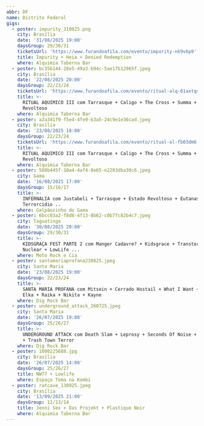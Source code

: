 ```yaml
---
abbr: DF
name: Distrito Federal
gigs:
  - poster: impurity_310825.png
    city: Brasília
    date: '31/08/2025 19:00'
    daysGroup: 29/30/31
    ticketsUrl: 'https://www.furandoafila.com/evento/impurity-nk9v6p9'
    title: Impurity + Heia + Denied Redemption
    where: Alquimia Taberna Bar
  - poster: bc35b144-28e5-49a3-b94c-5ae17b12965f.jpeg
    city: Brasília
    date: '22/08/2025 20:00'
    daysGroup: 22/23/24
    ticketsUrl: 'https://www.furandoafila.com/evento/ritual-alq-61axtqs'
    title: >-
      RITUAL AQUIMICO III com Tarrasque + Caligo + The Cross + Summa + Estado
      Revoltoso
    where: Alquimia Taberna Bar
  - poster: a2a341f9-f5e4-4fe9-b3a5-24c9e1e36cad.jpeg
    city: Brasília
    date: '23/08/2025 18:00'
    daysGroup: 22/23/24
    ticketsUrl: 'https://www.furandoafila.com/evento/ritual-al-fb03dm6'
    title: >-
      RITUAL AQUIMICO III com Tarrasque + Caligo + The Cross + Summa + Estado
      Revoltoso
    where: Alquimia Taberna Bar
  - poster: 580b445f-10a4-4af4-8e65-e2203dba30c6.jpeg
    city: Gama
    date: '16/08/2025 17:00'
    daysGroup: 15/16/17
    title: >-
      INFERNALIA com Justabeli + Tarrasque + Estado Revoltoso + Eutanasia +
      Terrorcidio ..
    where: Galpãozinho do Gama
  - poster: 6bcc03a2-f8d8-4f13-8b62-c0b7fc82b4c7.jpeg
    city: Taguatinga
    date: '30/08/2025 20:00'
    daysGroup: 29/30/31
    title: >-
      KIDSGRAÇA FEST PARTE 2 com Manger Cadavre? + Kidsgrace + Transtorno
      Nuclear + LowLife ...
    where: Moto Rock e Cia
  - poster: santamariaprofana230825.jpeg
    city: Santa Maria
    date: '23/08/2025 19:00'
    daysGroup: 22/23/24
    title: >-
      SANTA MARIA PROFANA com Mitsein + Cerrado Hostail + What I Want + Zuada +
      Elka + Raika + Nikita + Kayne
    where: Dig Rock Bar
  - poster: underground_attack_260725.jpeg
    city: Santa Maria
    date: '26/07/2025 19:00'
    daysGroup: 25/26/27
    title: >-
      UNDERGROUND ATTACK com Death Slam + Leprosy + Seconds Of Noise + No Breath
      + Trash Town Terror
    where: Dig Rock Bar
  - poster: 1000225688.jpg
    city: Brasília
    date: '26/07/2025 14:00'
    daysGroup: 25/26/27
    title: NW77 + Lowlife
    where: Espaço Toma na Kombi
  - poster: ratcave_130925.jpeg
    city: Brasília
    date: '13/09/2025 21:00'
    daysGroup: 12/13/14
    title: Jenni Sex + Das Projekt + Plastique Noir
    where: Alquimia Taberna Bar
---
```


